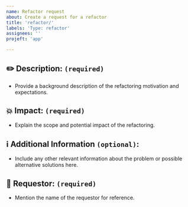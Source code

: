```yaml
---
name: Refactor request
about: Create a request for a refactor
title: 'refactor/'
labels: 'Type: refactor'
assignees: ''
projeft: 'app'

---
```


## ✏️ Description: `(required)`
- Provide a background description of the refactoring motivation and expectations.

## 💥 Impact: `(required)`
- Explain the scope and potential impact of the refactoring.

## ℹ️ Additional Information `(optional)`:
- Include any other relevant information about the problem or possible alternative solutions here.

## 🙋 Requestor: `(required)`
- Mention the name of the requestor for reference.
